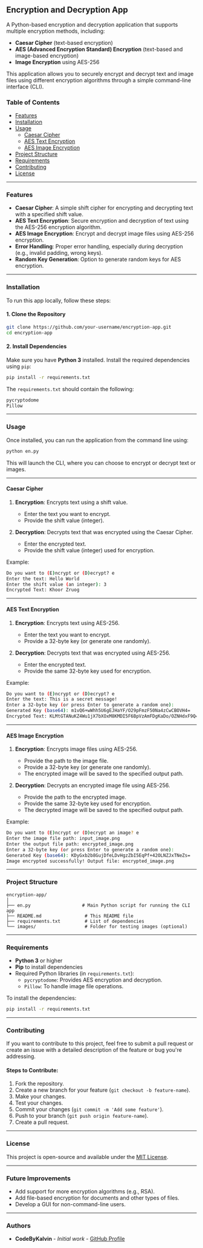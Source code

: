 ## Encryption and Decryption App

A Python-based encryption and decryption application that supports multiple encryption methods, including:
- **Caesar Cipher** (text-based encryption)
- **AES (Advanced Encryption Standard) Encryption** (text-based and image-based encryption)
- **Image Encryption** using AES-256

This application allows you to securely encrypt and decrypt text and image files using different encryption algorithms through a simple command-line interface (CLI).

### Table of Contents
- [Features](#features)
- [Installation](#installation)
- [Usage](#usage)
  - [Caesar Cipher](#caesar-cipher)
  - [AES Text Encryption](#aes-text-encryption)
  - [AES Image Encryption](#aes-image-encryption)
- [Project Structure](#project-structure)
- [Requirements](#requirements)
- [Contributing](#contributing)
- [License](#license)

---

### Features

- **Caesar Cipher**: A simple shift cipher for encrypting and decrypting text with a specified shift value.
- **AES Text Encryption**: Secure encryption and decryption of text using the AES-256 encryption algorithm.
- **AES Image Encryption**: Encrypt and decrypt image files using AES-256 encryption.
- **Error Handling**: Proper error handling, especially during decryption (e.g., invalid padding, wrong keys).
- **Random Key Generation**: Option to generate random keys for AES encryption.

---

### Installation

To run this app locally, follow these steps:

#### 1. Clone the Repository

```bash
git clone https://github.com/your-username/encryption-app.git
cd encryption-app
```

#### 2. Install Dependencies

Make sure you have **Python 3** installed. Install the required dependencies using `pip`:

```bash
pip install -r requirements.txt
```

The `requirements.txt` should contain the following:
```txt
pycryptodome
Pillow
```

---

### Usage

Once installed, you can run the application from the command line using:

```bash
python en.py
```

This will launch the CLI, where you can choose to encrypt or decrypt text or images.

---

#### Caesar Cipher

1. **Encryption**: Encrypts text using a shift value.
   - Enter the text you want to encrypt.
   - Provide the shift value (integer).
   
2. **Decryption**: Decrypts text that was encrypted using the Caesar Cipher.
   - Enter the encrypted text.
   - Provide the shift value (integer) used for encryption.

Example:

```bash
Do you want to (E)ncrypt or (D)ecrypt? e
Enter the text: Hello World
Enter the shift value (an integer): 3
Encrypted Text: Khoor Zruog
```

---

#### AES Text Encryption

1. **Encryption**: Encrypts text using AES-256.
   - Enter the text you want to encrypt.
   - Provide a 32-byte key (or generate one randomly).
   
2. **Decryption**: Decrypts text that was encrypted using AES-256.
   - Enter the encrypted text.
   - Provide the same 32-byte key used for encryption.

Example:

```bash
Do you want to (E)ncrypt or (D)ecrypt? e
Enter the text: This is a secret message!
Enter a 32-byte key (or press Enter to generate a random one): 
Generated Key (base64): m1vQ6+wWhh5U6gEJHaYF/O29pFmzF50Na4zCwCBOVH4=
Encrypted Text: KLMtGTANuKZ4Wu1jX7bXOxM8KMDI5F6BpVzAmFDgKaDo/OZNHdxF9Q==
```

---

#### AES Image Encryption

1. **Encryption**: Encrypts image files using AES-256.
   - Provide the path to the image file.
   - Provide a 32-byte key (or generate one randomly).
   - The encrypted image will be saved to the specified output path.

2. **Decryption**: Decrypts an encrypted image file using AES-256.
   - Provide the path to the encrypted image.
   - Provide the same 32-byte key used for encryption.
   - The decrypted image will be saved to the specified output path.

Example:

```bash
Do you want to (E)ncrypt or (D)ecrypt an image? e
Enter the image file path: input_image.png
Enter the output file path: encrypted_image.png
Enter a 32-byte key (or press Enter to generate a random one): 
Generated Key (base64): KDyGxb2b8GujDfeLDvHgzZbI5EqPf+42OLNZJxTNeZs=
Image encrypted successfully! Output file: encrypted_image.png
```

---

### Project Structure

```
encryption-app/
│
├── en.py                   # Main Python script for running the CLI app
├── README.md                # This README file
├── requirements.txt         # List of dependencies
└── images/                  # Folder for testing images (optional)
```

---

### Requirements

- **Python 3** or higher
- **Pip** to install dependencies
- Required Python libraries (in `requirements.txt`):
  - `pycryptodome`: Provides AES encryption and decryption.
  - `Pillow`: To handle image file operations.

To install the dependencies:

```bash
pip install -r requirements.txt
```

---

### Contributing

If you want to contribute to this project, feel free to submit a pull request or create an issue with a detailed description of the feature or bug you're addressing.

#### Steps to Contribute:

1. Fork the repository.
2. Create a new branch for your feature (`git checkout -b feature-name`).
3. Make your changes.
4. Test your changes.
5. Commit your changes (`git commit -m 'Add some feature'`).
6. Push to your branch (`git push origin feature-name`).
7. Create a pull request.

---

### License

This project is open-source and available under the [MIT License](LICENSE).

---

### Future Improvements

- Add support for more encryption algorithms (e.g., RSA).
- Add file-based encryption for documents and other types of files.
- Develop a GUI for non-command-line users.

---

### Authors

- **CodeByKalvin** - *Initial work* - [GitHub Profile](https://github.com/codebykalvin)
